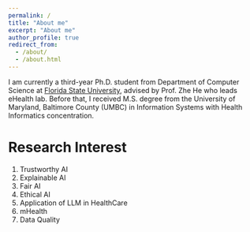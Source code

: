 ```yaml
---
permalink: /
title: "About me"
excerpt: "About me"
author_profile: true
redirect_from: 
  - /about/
  - /about.html
---
```


I am currently a third-year Ph.D. student from Department of Computer Science at [Florida State University](https://www.fsu.edu/), advised by Prof. Zhe He who leads eHealth lab. Before that, I received M.S. degree from the University of Maryland, Baltimore County (UMBC) in Information Systems with Health Informatics concentration. 

Research Interest
======
1. Trustworthy AI
2. Explainable AI
3. Fair AI
4. Ethical AI
5. Application of LLM in HealthCare
6. mHealth
7. Data Quality

